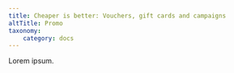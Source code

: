 ```yaml
---
title: Cheaper is better: Vouchers, gift cards and campaigns
altTitle: Promo
taxonomy:
    category: docs
---
```


Lorem ipsum.